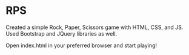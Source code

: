 # RPS
Created a simple Rock, Paper, Scissors game with HTML, CSS, and JS. Used Bootstrap and JQuery libraries as well.

Open index.html in your preferred browser and start playing!
